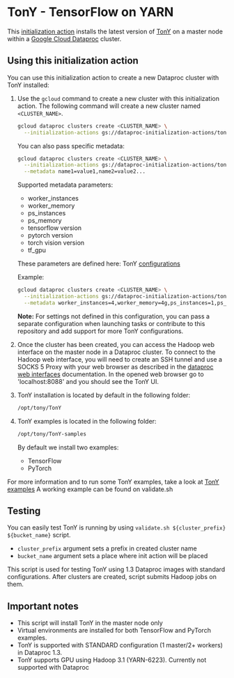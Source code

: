 # TonY - TensorFlow on YARN

This [initialization action](https://cloud.google.com/dataproc/init-actions) installs the latest version of [TonY](https://github.com/linkedin/TonY)
on a master node within a [Google Cloud Dataproc](https://cloud.google.com/dataproc) cluster.

## Using this initialization action

You can use this initialization action to create a new Dataproc cluster with TonY installed:

1. Use the `gcloud` command to create a new cluster with this initialization action.  The following command will create a new cluster named `<CLUSTER_NAME>`.

    ```bash
    gcloud dataproc clusters create <CLUSTER_NAME> \
      --initialization-actions gs://dataproc-initialization-actions/tony/tony.sh
    ```

    You can also pass specific metadata:
    
    ```bash
    gcloud dataproc clusters create <CLUSTER_NAME> \
      --initialization-actions gs://dataproc-initialization-actions/tony/tony.sh \
      --metadata name1=value1,name2=value2... 
    ```
    
    Supported metadata parameters:
    
     - worker_instances 
     - worker_memory
     - ps_instances
     - ps_memory
     - tensorflow version
     - pytorch version
     - torch vision version
     - tf_gpu
        
    These parameters are defined here: TonY [configurations](https://github.com/linkedin/TonY/wiki/TonY-Configurations)
    
    Example:
    
    ```bash
    gcloud dataproc clusters create <CLUSTER_NAME> \
      --initialization-actions gs://dataproc-initialization-actions/tony/tony.sh \
      --metadata worker_instances=4,worker_memory=4g,ps_instances=1,ps_memory=2g
    ```
    
    **Note:** For settings not defined in this configuration, you can pass a separate configuration when launching tasks
    or contribute to this repository and add support for more TonY configurations.
    
2. Once the cluster has been created, you can access the Hadoop web interface on the master node in a Dataproc cluster. To connect to the Hadoop web interface, you will need to create an SSH tunnel and use a SOCKS 5 Proxy with your web browser as described in the [dataproc web interfaces](https://cloud.google.com/dataproc/cluster-web-interfaces) documentation. In the opened web browser go to 'localhost:8088' and you should see the TonY UI.

3. TonY installation is located by default in the following folder:

    ```bash
    /opt/tony/TonY
    ```
    
4. TonY examples is located in the following folder:

    ```bash
    /opt/tony/TonY-samples
    ```
    By default we install two examples:
    
    - TensorFlow
    - PyTorch
    
For more information and to run some TonY examples, take a look at [TonY examples](https://github.com/linkedin/TonY/tree/master/tony-examples)
A working example can be found on validate.sh

## Testing
You can easily test TonY is running by using ```validate.sh ${cluster_prefix} ${bucket_name}``` script.

* ```cluster_prefix``` argument sets a prefix in created cluster name
* ```bucket_name``` argument sets a place where init action will be placed

This script is used for testing TonY using 1.3 Dataproc images with standard configurations. 
After clusters are created, script submits Hadoop jobs on them.


## Important notes

* This script will install TonY in the master node only
* Virtual environments are installed for both TensorFlow and PyTorch examples.
* TonY is supported with STANDARD configuration (1 master/2+ workers) in Dataproc 1.3.
* TonY supports GPU using Hadoop 3.1 (YARN-6223). Currently not supported with Dataproc